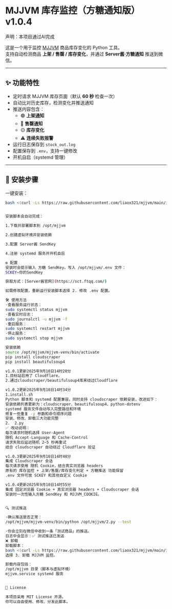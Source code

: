 # MJJVM 库存监控（方糖通知版）v1.0.4

声明：本项目通过AI完成

这是一个用于监控 [MJJVM](https://www.mjjvm.com) 商品库存变化的 Python 工具。  
支持自动检测商品 **上架 / 售罄 / 库存变化**，并通过 **Server酱·方糖通知** 推送到微信。

---

## ✨ 功能特性
- 定时请求 MJJVM 库存页面（默认 **60 秒** 检查一次）
- 自动比对历史库存，检测变化并推送通知
- 推送内容包含：
  - 🟢 **上架通知**
  - 🔴 **售罄通知**
  - 🟡 **库存变化**
  - ⚠️ **连续失败报警**
- 运行日志保存到 `stock_out.log`
- 配置保存到 `.env`，支持一键修改
- 开机自启（systemd 管理）

---

## 🚀 安装步骤

一键安装：
```bash
bash <(curl -Ls https://raw.githubusercontent.com/liaox321/mjjvm/main/install.sh)


安装脚本会自动完成：

1.下载并部署脚本到 /opt/mjjvm

2.创建虚拟环境并安装依赖

3.配置 Server酱 SendKey

4.注册 systemd 服务并开机自启

⚙️ 配置
安装时会提示输入 方糖 SendKey，写入 /opt/mjjvm/.env 文件：
SCKEY=你的SendKey

获取方式：[Server酱官网](https://sct.ftqq.com/)

如需修改配置，重新运行安装脚本选择 2. 修改 .env 配置。

🛠 使用方法
·查看服务运行状态：
sudo systemctl status mjjvm
·查看实时日志：
sudo journalctl -u mjjvm -f
·重启服务：
sudo systemctl restart mjjvm
·停止服务：
sudo systemctl stop mjjvm

安装依赖
source /opt/mjjvm/mjjvm-venv/bin/activate
pip install cloudscraper
pip install beautifulsoup4

v1.0.1更新2025年9月10日14时20分
1.目标站启用了 Cloudflare，
2.通过cloudscraper/beautifulsoup4库来绕过Cloudflare

v1.0.2更新2025年9月10日14时34分
1.install.sh
Python 脚本和 systemd 配置兼容，同时支持 cloudscraper 依赖安装，改进如下：
安装依赖列表更新为：cloudscraper、beautifulsoup4、python-dotenv
systemd 服务文件自动写入完整路径和环境
修复一些重复 -y 参数和命令顺序问题
安装、修改、卸载三大功能完整
2.  2.py
✅ 改动说明：
每次请求时随机选择 User-Agent
随机 Accept-Language 和 Cache-Control
请求失败后延迟随机 2~5 秒再重试
结合 cloudscraper 自动绕过 Cloudflare 验证

v1.0.3更新2025年9月10日14时48分
集成 Cloudscraper 会话
每次请求使用 随机 Cookie，结合真实浏览器 headers
原有的 库存监控 + 上架/售罄/库存变化判定 + 方糖推送 功能保留
.env 文件可放 SCKEY 和其他自定义 Cookie

v1.0.4更新2025年9月10日14时55分
集成 固定浏览器 Cookie + 真实浏览器 headers + Cloudscraper 会话
安装时一次性输入方糖 SendKey 和 MJJVM_COOKIE。


🔍 测试推送

·确认推送是否正常：
/opt/mjjvm/mjjvm-venv/bin/python /opt/mjjvm/2.py --test

·你会立刻在微信中收到一条「测试商品」的推送。
日志中会显示：✅ 测试推送已发送
❌ 卸载
卸载脚本：
bash <(curl -Ls https://raw.githubusercontent.com/liaox321/mjjvm/main/install.sh)
选择 3. 卸载 MJJVM 监控。

卸载内容包括：
/opt/mjjvm 目录（脚本与虚拟环境）
mjjvm.service systemd 服务


📄 License

本项目采用 MIT License 开源。
你可以自由使用、修改、分发此脚本。
